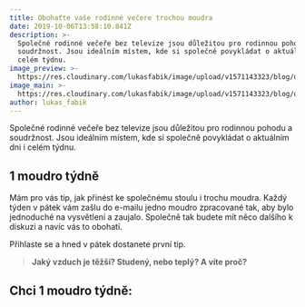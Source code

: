 ```yaml
---
title: Obohaťte vaše rodinné večere trochou moudra
date: 2019-10-06T13:58:10.841Z
description: >-
  Společné rodinné večeře bez televize jsou důležitou pro rodinnou pohodu a
  soudržnost. Jsou ideálním místem, kde si společně povykládat o aktuálním dni i
  celém týdnu.
image_preview: >-
  https://res.cloudinary.com/lukasfabik/image/upload/v1571143323/blog/dinner-thumb.jpg
image_main: >-
  https://res.cloudinary.com/lukasfabik/image/upload/v1571143323/blog/dinner-main.jpg
author: lukas_fabik
---
```

Společné rodinné večeře bez televize jsou důležitou pro rodinnou pohodu a soudržnost. Jsou ideálním místem, kde si společně povykládat o aktuálním dni i celém týdnu. 

## 1 moudro týdně

Mám pro vás tip, jak přinést ke společnému stoulu i trochu moudra. Každý týden v pátek vám zašlu do e-mailu jedno moudro zpracované tak, aby bylo jednoduché na vysvětlení a zaujalo. Společně tak budete mít něco dalšího k diskuzi a navíc vás to obohatí.

Přihlaste se a hned v pátek dostanete první tip. 

> **Jaký vzduch je těžší? Studený, nebo teplý? A víte proč?**



## Chci 1 moudro týdně:

<script charset="utf-8" type="text/javascript" src="//js.hsforms.net/forms/shell.js"></script>

<script>
  hbspt.forms.create({
	portalId: "5560121",
	formId: "f8a77c4b-5a03-4bf7-9f4f-04c4b5b8962d"
});
</script>
